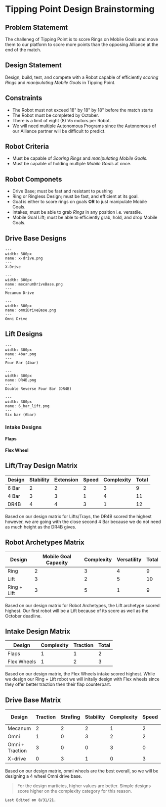 # Tipping Point Design Brainstorming

## Problem Statememt
The challeneg of Tipping Point is to score Rings on Mobile Goals and move them to our platform to score more points than the opposing Alliance at the end of the match.

## Design Statement
Design, build, test, and compete with a Robot capable of efficiently *scoring Rings* and *manipulating Mobile Goals* in Tipping Point.

## Constraints
- The Robot must not exceed 18" by 18" by 18" before the match starts
- The Robot must be completed by October.
- There is a limit of eight (8) V5 motors per Robot.
- We will need multiple Autonomous Programs since the Autonomous of our Alliance partner will be difficult to predict.

## Robot Criteria
- Must be capable of *Scoring Rings* and *manipulating Mobile Goals*.
- Must be capable of holding multiple *Mobile Goals* at once.

## Robot Componets
- Drive Base; must be fast and resistant to pushing
- Ring or Ringless Design; must be fast, and efficient at its goal.
- Goal is either to score rings on goals __OR__ to just manipulate Mobile Goals.
- Intakes; must be able to grab *Rings* in any position i.e. versatile.
- Mobile Goal Lift; must be able to efficiently grab, hold, and drop Mobile Goals.

## Drive Base Designs
```{figure} ././_images/9/x-drive.png
---
width: 300px
name: x-drive.png
---
X-Drive
```

```{figure} ././_images/9/mecanumDriveBase.png
---
width: 300px
name: mecanumDriveBase.png
---
Mecanum Drive
```

```{figure} ././_images/9/omniDriveBase.png
---
width: 300px
name: omniDriveBase.png
---
Omni Drive
```
## Lift Designs

```{figure} ././_images/9/4bar.png
---
width: 300px
name: 4bar.png
---
Four Bar (4bar)
```

```{figure} ././_images/9/DR4B.png
---
width: 300px
name: DR4B.png
---
Double Reverse Four Bar (DR4B) 
```

```{figure} ././_images/9/6_bar_lift.png
---
width: 300px
name: 6_bar_lift.png
---
Six bar (6bar)
```
### Intake Designs
#### Flaps
#### Flex Wheel


## Lift/Tray Design Matrix
| Design       | Stability | Extension | Speed | Complexity | Total |
|--------------|-----------|-----------|-------|------------|-------|
| 6 Bar        | 2         | 2         | 2     | 3          | 9     |
| 4 Bar        | 3         | 3         | 1     | 4          | 11    |
| DR4B         | 4         | 4         | 3     | 1          | 12    |

Based on our design matrix for Lifts/Trays, the DR4B scored the highest however, we are going with the close second 4 Bar because we do not need as much height as the DR4B gives.

## Robot Archetypes Matrix
| Design    | Mobile Goal Capacity | Complexity | Versatility | Total |
|-----------|---------------|------------|-------------|-------|
| Ring      | 2             | 3          | 4           | 9     |
| Lift      | 3             | 2          | 5           | 10     |
| Ring + Lift| 3            | 5          | 1           | 9     |

Based on our design matrix for Robot Archetypes, the Lift archetype scored highest. Our first robot will be a Lift because of its score as well as the October deadline.

## Intake Design Matrix
| Design | Complexity | Traction | Total |
|--------|------------|----------|-------|
| Flaps  | 1          | 1        |2      |
| Flex Wheels | 1          | 2        |3      |

Based on our design matrix, the Flex Wheels intake scored highest. While we design our Ring + Lift robot we will initally design with Flex wheels since they offer better traction then their flap counterpart.

## Drive Base Matrix
| Design          | Traction | Strafing | Stability | Complexity | Speed | Resistance to Pushing | Total |
|-----------------|----------|----------|-----------|------------|-------|-----------------------|-------|
| Mecanum         | 2        | 2        | 2         | 1          | 2     | 0                     | 9     |
| Omni            | 1        | 0        | 3         | 2          | 2     | 2                     | 10    |
| Omni + Traction | 3        | 0        | 0         | 3          | 0     | 3                     | 9     |
| X-drive         | 0        | 3        | 1         | 0          | 3     | 1                     | 6     |

Based on our design matrix, omni wheels are the best overall, so we will be designing a 4 wheel Omni drive base.

> For the design marticies, higher values are better. Simple designs score higher on the complexity category for this reason.

```{important}
Last Edited on 8/31/21.
```